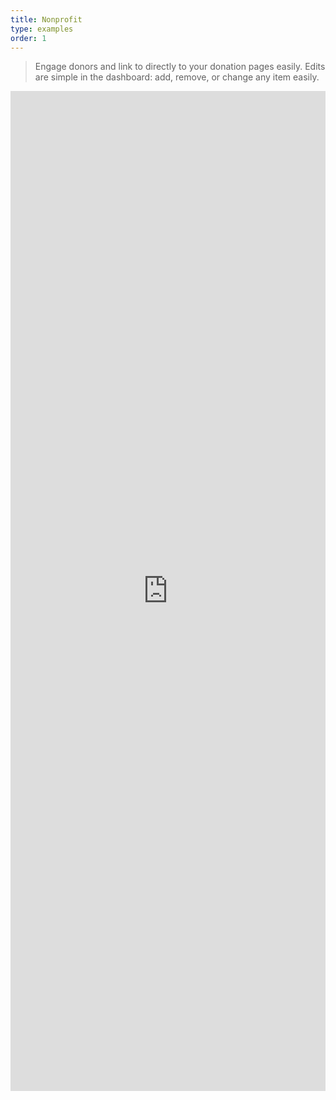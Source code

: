 ```yaml
---
title: Nonprofit
type: examples
order: 1
---
```


> Engage donors and link to directly to your donation pages easily.  Edits are simple in the dashboard: add, remove, or change any item easily.

<iframe width="100%" height="1600" src="https://jsfiddle.net/component/0tzudy7w/embedded/result,html,js,css" allowfullscreen="allowfullscreen" frameborder="0"></iframe>
